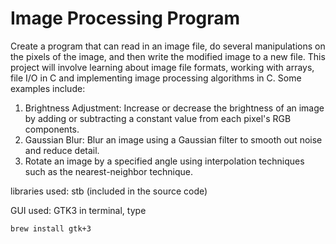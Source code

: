 # Image Processing Program

Create a program that can read in an image file, do several manipulations on the pixels of
the image, and then write the modified image to a new file. This project will involve
learning about image file formats, working with arrays, file I/O in C and implementing
image processing algorithms in C. Some examples include:
1. Brightness Adjustment: Increase or decrease the brightness of an image by adding
or subtracting a constant value from each pixel's RGB components.
2. Gaussian Blur: Blur an image using a Gaussian filter to smooth out noise and
reduce detail.
3. Rotate an image by a specified angle using interpolation techniques such as
the nearest-neighbor technique.

libraries used: stb (included in the source code)

GUI used: GTK3
in terminal, type 
```
brew install gtk+3
```
